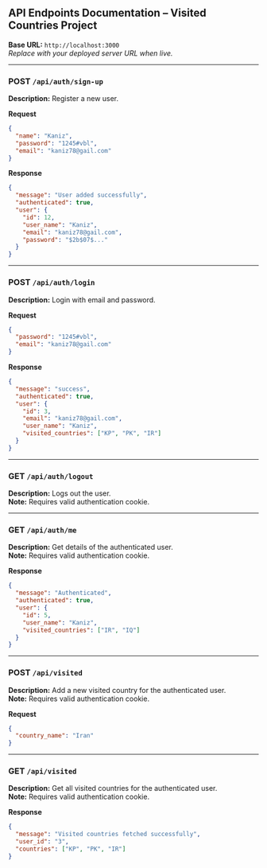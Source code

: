 ## API Endpoints Documentation – Visited Countries Project

**Base URL:** `http://localhost:3000`  
_Replace with your deployed server URL when live._

---

### POST `/api/auth/sign-up`

**Description:** Register a new user.

**Request**

```json
{
  "name": "Kaniz",
  "password": "1245#vbl",
  "email": "kaniz78@gail.com"
}
```

**Response**

```json
{
  "message": "User added successfully",
  "authenticated": true,
  "user": {
    "id": 12,
    "user_name": "Kaniz",
    "email": "kaniz78@gail.com",
    "password": "$2b$07$..."
  }
}
```

---

### POST `/api/auth/login`

**Description:** Login with email and password.

**Request**

```json
{
  "password": "1245#vbl",
  "email": "kaniz78@gail.com"
}
```

**Response**

```json
{
  "message": "success",
  "authenticated": true,
  "user": {
    "id": 3,
    "email": "kaniz78@gail.com",
    "user_name": "Kaniz",
    "visited_countries": ["KP", "PK", "IR"]
  }
}
```

---

### GET `/api/auth/logout`

**Description:** Logs out the user.  
**Note:** Requires valid authentication cookie.

---

### GET `/api/auth/me`

**Description:** Get details of the authenticated user.  
**Note:** Requires valid authentication cookie.

**Response**

```json
{
  "message": "Authenticated",
  "authenticated": true,
  "user": {
    "id": 5,
    "user_name": "Kaniz",
    "visited_countries": ["IR", "IQ"]
  }
}
```

---

### POST `/api/visited`

**Description:** Add a new visited country for the authenticated user.  
**Note:** Requires valid authentication cookie.

**Request**

```json
{
  "country_name": "Iran"
}
```

---

### GET `/api/visited`

**Description:** Get all visited countries for the authenticated user.  
**Note:** Requires valid authentication cookie.

**Response**

```json
{
  "message": "Visited countries fetched successfully",
  "user_id": "3",
  "countries": ["KP", "PK", "IR"]
}
```
